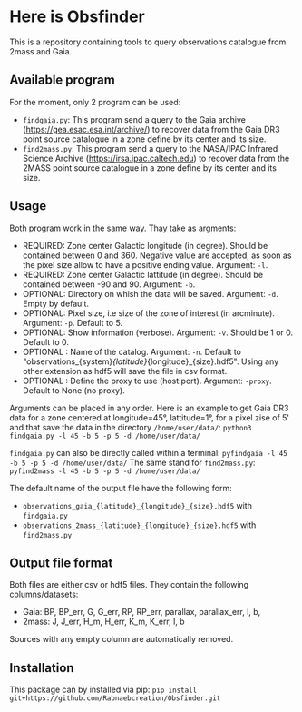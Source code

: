 # Here is Obsfinder
This is a repository containing tools to query observations catalogue from 2mass and Gaia.

## Available program
For the moment, only 2 program can be used:
- ```findgaia.py```: This program send a query to the Gaia archive (https://gea.esac.esa.int/archive/) to recover data from the Gaia DR3 point source catalogue in a zone define by its center and its size.
- ```find2mass.py```: This program send a query to the NASA/IPAC Infrared Science Archive (https://irsa.ipac.caltech.edu) to recover data from the 2MASS point source catalogue in a zone define by its center and its size.

## Usage
Both program work in the same way. Thay take as argments:
- REQUIRED: Zone center Galactic longitude (in degree). Should be contained between 0 and 360. Negative value are accepted, as soon as the pixel size allow to have a positive ending value. Argument: ```-l```. 
- REQUIRED: Zone center Galactic lattitude (in degree). Should be contained between -90 and 90. Argument: ```-b```.
- OPTIONAL: Directory on whish the data will be saved. Argument: ```-d```. Empty by default.
- OPTIONAL: Pixel size, i.e size of the zone of interest (in arcminute). Argument: ```-p```. Default to 5.
- OPTIONAL: Show information (verbose). Argument: ```-v```. Should be 1 or 0. Default to 0.
- OPTIONAL : Name of the catalog. Argument: ```-n```. Default to "observations_{system}_{latitude}_{longitude}_{size}.hdf5". Using any other extension as hdf5 will save the file in csv format.
- OPTIONAL : Define the proxy to use (host:port). Argument: ```-proxy```. Default to None (no proxy).

Arguments can be placed in any order. Here is an example to get Gaia DR3 data for a zone centered at longitude=45°, lattitude=1°, for a pixel zise of 5' and that save the data in the directory ```/home/user/data/```:
```python3 findgaia.py -l 45 -b 5 -p 5 -d /home/user/data/```

```findgaia.py``` can also be directly called within a terminal:
```pyfindgaia -l 45 -b 5 -p 5 -d /home/user/data/```
The same stand for ```find2mass.py```:
```pyfind2mass -l 45 -b 5 -p 5 -d /home/user/data/```

The default name of the output file have the following form:
- ```observations_gaia_{latitude}_{longitude}_{size}.hdf5``` with ```findgaia.py```
- ```observations_2mass_{latitude}_{longitude}_{size}.hdf5``` with ```find2mass.py```

## Output file format
Both files are either csv or hdf5 files. They contain the following columns/datasets:
- Gaia: BP, BP_err, G, G_err, RP, RP_err, parallax, parallax_err, l, b,
- 2mass: J, J_err, H_m, H_err, K_m, K_err, l, b
 
 Sources with any empty column are automatically removed.

## Installation
This package can by installed via pip:
```pip install git+https://github.com/Rabnaebcreation/Obsfinder.git```
